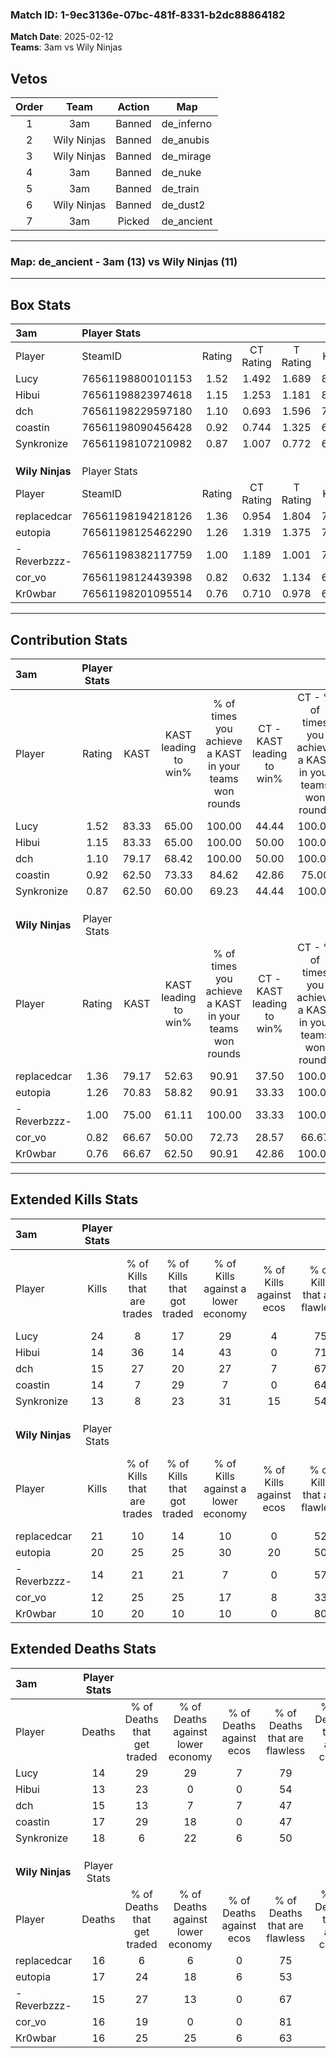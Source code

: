 ### Match ID: 1-9ec3136e-07bc-481f-8331-b2dc88864182  
**Match Date**: 2025-02-12  
**Teams**: 3am vs Wily Ninjas  

## Vetos  

| Order | Team | Action | Map |
| :---: | :--: | :----: | --- |
| 1 | 3am | Banned | de_inferno |
| 2 | Wily Ninjas | Banned | de_anubis |
| 3 | Wily Ninjas | Banned | de_mirage |
| 4 | 3am | Banned | de_nuke |
| 5 | 3am | Banned | de_train |
| 6 | Wily Ninjas | Banned | de_dust2 |
| 7 | 3am | Picked | de_ancient |

---  

### **Map**: de_ancient - 3am (13) vs Wily Ninjas (11)  
---  

## Box Stats  

| **3am**         | Player Stats      |        |           |          |       |      |       |         |        |      |     |
| :- | :- | :-: | :-: | :-: | :-: | :-: | :-: | :-: | :-: | :-: | :-: |
| Player          | SteamID           | Rating | CT Rating | T Rating | KAST  | ADR  | Kills | Assists | Deaths | K/D  | HS% |
| Lucy            | 76561198800101153 |  1.52  |   1.492   |  1.689   | 83.33 | 88.8 |  24   |    2    |   14   | 1.71 | 33  |
| Hibui           | 76561198823974618 |  1.15  |   1.253   |  1.181   | 83.33 | 71.4 |  14   |    8    |   13   | 1.08 | 57  |
| dch             | 76561198229597180 |  1.10  |   0.693   |  1.596   | 79.17 | 69.2 |  15   |    7    |   15   | 1.00 | 60  |
| coastin         | 76561198090456428 |  0.92  |   0.744   |  1.325   | 62.50 | 82.0 |  14   |    4    |   17   | 0.82 | 57  |
| Synkronize      | 76561198107210982 |  0.87  |   1.007   |  0.772   | 62.50 | 76.1 |  13   |    9    |   18   | 0.72 | 30  |
|                 |                   |        |           |          |       |      |       |         |        |      |     |
|                 |                   |        |           |          |       |      |       |         |        |      |     |
|                 |                   |        |           |          |       |      |       |         |        |      |     |
| **Wily Ninjas** | Player Stats      |        |           |          |       |      |       |         |        |      |     |
| Player          | SteamID           | Rating | CT Rating | T Rating | KAST  | ADR  | Kills | Assists | Deaths | K/D  | HS% |
| replacedcar     | 76561198194218126 |  1.36  |   0.954   |  1.804   | 79.17 | 87.1 |  21   |    9    |   16   | 1.31 | 42  |
| eutopia         | 76561198125462290 |  1.26  |   1.319   |  1.375   | 70.83 | 98.3 |  20   |    5    |   17   | 1.18 | 45  |
| -Reverbzzz-     | 76561198382117759 |  1.00  |   1.189   |  1.001   | 75.00 | 64.0 |  14   |    3    |   15   | 0.93 | 57  |
| cor_vo          | 76561198124439398 |  0.82  |   0.632   |  1.134   | 66.67 | 57.1 |  12   |    2    |   16   | 0.75 | 33  |
| Kr0wbar         | 76561198201095514 |  0.76  |   0.710   |  0.978   | 66.67 | 56.7 |  10   |    5    |   16   | 0.63 | 80  |
---  

## Contribution Stats  

| **3am**         | Player Stats |       |                      |                                                        |                           |                                                             |                          |                                                            |
| :- | :-: | :-: | :-: | :-: | :-: | :-: | :-: | :-: |
| Player          |    Rating    | KAST  | KAST leading to win% | % of times you achieve a KAST in your teams won rounds | CT - KAST leading to win% | CT - % of times you achieve a KAST in your teams won rounds | T - KAST leading to win% | T - % of times you achieve a KAST in your teams won rounds |
| Lucy            |     1.52     | 83.33 |        65.00         |                         100.00                         |           44.44           |                           100.00                            |          81.82           |                           100.00                           |
| Hibui           |     1.15     | 83.33 |        65.00         |                         100.00                         |           50.00           |                           100.00                            |          75.00           |                           100.00                           |
| dch             |     1.10     | 79.17 |        68.42         |                         100.00                         |           50.00           |                           100.00                            |          81.82           |                           100.00                           |
| coastin         |     0.92     | 62.50 |        73.33         |                         84.62                          |           42.86           |                            75.00                            |          100.00          |                           88.89                            |
| Synkronize      |     0.87     | 62.50 |        60.00         |                         69.23                          |           44.44           |                           100.00                            |          83.33           |                           55.56                            |
|                 |              |       |                      |                                                        |                           |                                                             |                          |                                                            |
|                 |              |       |                      |                                                        |                           |                                                             |                          |                                                            |
|                 |              |       |                      |                                                        |                           |                                                             |                          |                                                            |
| **Wily Ninjas** | Player Stats |       |                      |                                                        |                           |                                                             |                          |                                                            |
| Player          |    Rating    | KAST  | KAST leading to win% | % of times you achieve a KAST in your teams won rounds | CT - KAST leading to win% | CT - % of times you achieve a KAST in your teams won rounds | T - KAST leading to win% | T - % of times you achieve a KAST in your teams won rounds |
| replacedcar     |     1.36     | 79.17 |        52.63         |                         90.91                          |           37.50           |                           100.00                            |          63.64           |                           87.50                            |
| eutopia         |     1.26     | 70.83 |        58.82         |                         90.91                          |           33.33           |                           100.00                            |          87.50           |                           87.50                            |
| -Reverbzzz-     |     1.00     | 75.00 |        61.11         |                         100.00                         |           33.33           |                           100.00                            |          88.89           |                           100.00                           |
| cor_vo          |     0.82     | 66.67 |        50.00         |                         72.73                          |           28.57           |                            66.67                            |          66.67           |                           75.00                            |
| Kr0wbar         |     0.76     | 66.67 |        62.50         |                         90.91                          |           42.86           |                           100.00                            |          77.78           |                           87.50                            |
---  

## Extended Kills Stats  

| **3am**         | Player Stats |                            |                            |                                    |                         |                              |                                 |                                       |                    |           |
| :- | :-: | :-: | :-: | :-: | :-: | :-: | :-: | :-: | :-: | :-: |
| Player          |    Kills     | % of Kills that are trades | % of Kills that got traded | % of Kills against a lower economy | % of Kills against ecos | % of Kills that are flawless | % of Kills that are close duels | % of Kills that are assisted by flash | Pistol Round Kills | AWP Kills |
| Lucy            |      24      |             8              |             17             |                 29                 |            4            |              75              |                0                |                   4                   |         12         |     2     |
| Hibui           |      14      |             36             |             14             |                 43                 |            0            |              71              |                0                |                   7                   |         0          |     0     |
| dch             |      15      |             27             |             20             |                 27                 |            7            |              67              |                7                |                   0                   |         0          |     1     |
| coastin         |      14      |             7              |             29             |                 7                  |            0            |              64              |                0                |                   7                   |         0          |     4     |
| Synkronize      |      13      |             8              |             23             |                 31                 |           15            |              54              |                0                |                   0                   |         0          |     0     |
|                 |              |                            |                            |                                    |                         |                              |                                 |                                       |                    |           |
|                 |              |                            |                            |                                    |                         |                              |                                 |                                       |                    |           |
|                 |              |                            |                            |                                    |                         |                              |                                 |                                       |                    |           |
| **Wily Ninjas** | Player Stats |                            |                            |                                    |                         |                              |                                 |                                       |                    |           |
| Player          |    Kills     | % of Kills that are trades | % of Kills that got traded | % of Kills against a lower economy | % of Kills against ecos | % of Kills that are flawless | % of Kills that are close duels | % of Kills that are assisted by flash | Pistol Round Kills | AWP Kills |
| replacedcar     |      21      |             10             |             14             |                 10                 |            0            |              52              |                5                |                   0                   |         0          |     3     |
| eutopia         |      20      |             25             |             25             |                 30                 |           20            |              50              |               15                |                  15                   |         0          |     0     |
| -Reverbzzz-     |      14      |             21             |             21             |                 7                  |            0            |              57              |                7                |                   7                   |         0          |     2     |
| cor_vo          |      12      |             25             |             25             |                 17                 |            8            |              33              |               25                |                   8                   |         0          |     0     |
| Kr0wbar         |      10      |             20             |             10             |                 10                 |            0            |              80              |                0                |                  10                   |         1          |     2     |
## Extended Deaths Stats  

| **3am**         | Player Stats |                             |                                   |                          |                               |                            |                           |               |
| :- | :-: | :-: | :-: | :-: | :-: | :-: | :-: | :-: |
| Player          |    Deaths    | % of Deaths that get traded | % of Deaths against lower economy | % of Deaths against ecos | % of Deaths that are flawless | % of Deaths that are close | % of Deaths while blinded | Deaths to AWP |
| Lucy            |      14      |             29              |                29                 |            7             |              79               |             0              |             7             |       0       |
| Hibui           |      13      |             23              |                 0                 |            0             |              54               |             8              |             8             |       0       |
| dch             |      15      |             13              |                 7                 |            7             |              47               |             7              |            13             |       0       |
| coastin         |      17      |             29              |                18                 |            0             |              47               |             24             |            12             |       0       |
| Synkronize      |      18      |              6              |                22                 |            6             |              50               |             11             |             0             |       1       |
|                 |              |                             |                                   |                          |                               |                            |                           |               |
|                 |              |                             |                                   |                          |                               |                            |                           |               |
|                 |              |                             |                                   |                          |                               |                            |                           |               |
| **Wily Ninjas** | Player Stats |                             |                                   |                          |                               |                            |                           |               |
| Player          |    Deaths    | % of Deaths that get traded | % of Deaths against lower economy | % of Deaths against ecos | % of Deaths that are flawless | % of Deaths that are close | % of Deaths while blinded | Deaths to AWP |
| replacedcar     |      16      |              6              |                 6                 |            0             |              75               |             0              |             0             |       3       |
| eutopia         |      17      |             24              |                18                 |            6             |              53               |             0              |             0             |       2       |
| -Reverbzzz-     |      15      |             27              |                13                 |            0             |              67               |             7              |            13             |       3       |
| cor_vo          |      16      |             19              |                 0                 |            0             |              81               |             0              |             0             |       2       |
| Kr0wbar         |      16      |             25              |                25                 |            6             |              63               |             0              |             6             |       2       |
